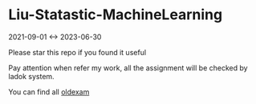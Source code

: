 # Liu-Statastic-MachineLearning

2021-09-01 <-> 2023-06-30

Please star this repo if you found it useful

Pay attention when refer my work, all the assignment will be checked by ladok system. 


You can find all [oldexam](https://www.ida.liu.se/edu/ugrad/office/old_exams/ )

